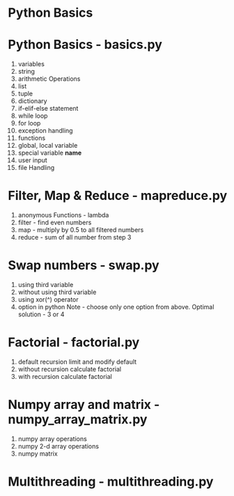 # Python Basics

# Python Basics - basics.py

1. variables
2. string
3. arithmetic Operations
4. list
5. tuple
6. dictionary
7. if-elif-else statement
8. while loop
9. for loop
10. exception handling
11. functions
12. global, local variable
13. special variable __name__
14. user input
15. file Handling


# Filter, Map & Reduce - mapreduce.py

1. anonymous Functions - lambda
2. filter - find even numbers
3. map - multiply by 0.5 to all filtered numbers
4. reduce - sum of all number from step 3


# Swap numbers - swap.py

1. using third variable
2. without using third variable
3. using xor(^) operator
4. option in python 
Note - choose only one option from above. Optimal solution - 3 or 4


# Factorial - factorial.py

1. default recursion limit and modify default
2. without recursion calculate factorial
3. with recursion calculate factorial 


# Numpy array and matrix - numpy_array_matrix.py

1. numpy array operations
2. numpy 2-d array operations
3. numpy matrix


# Multithreading - multithreading.py

